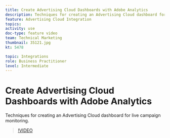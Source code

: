 ```yaml
---
title: Create Advertising Cloud Dashboards with Adobe Analytics
description: Techniques for creating an Advertising Cloud dashboard for live campaign monitoring.
feature: Advertising Cloud Integration
topics: 
activity: use
doc-type: feature video
team: Technical Marketing
thumbnail: 35121.jpg
kt: 5478

topic: Integrations
role: Business Practitioner
level: Intermediate
---
```


# Create Advertising Cloud Dashboards with Adobe Analytics

Techniques for creating an Advertising Cloud dashboard for live campaign monitoring. 

>[!VIDEO](https://video.tv.adobe.com/v/35121/?quality=12&learn=on)
